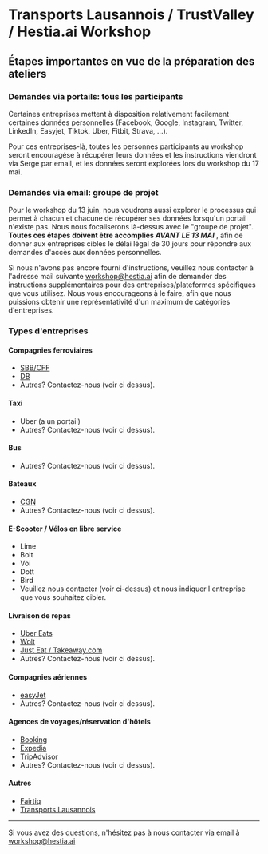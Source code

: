 # Transports Lausannois / TrustValley / Hestia.ai Workshop

##  Étapes importantes en vue de la préparation des ateliers

### Demandes via portails: tous les participants

Certaines entreprises mettent à disposition relativement facilement certaines données personnelles (Facebook, Google, Instagram, Twitter, LinkedIn, Easyjet, Tiktok, Uber, Fitbit, Strava, ...). 

Pour ces entreprises-là, toutes les personnes participants au workshop seront encouragése à récupérer leurs données et les instructions viendront via Serge par email, et les données seront explorées lors du workshop du 17 mai. 

### Demandes via email: groupe de projet

Pour le workshop du 13 juin, nous voudrons aussi explorer le processus qui permet à chacun et chacune de récupérer ses données lorsqu'un portail n'existe pas. Nous nous focaliserons là-dessus avec le "groupe de projet". **Toutes ces étapes doivent être accomplies *AVANT LE 13 MAI*** , afin de donner aux entreprises cibles le délai légal de 30 jours pour répondre aux demandes d'accès aux données personnelles. 

Si nous n'avons pas encore fourni d'instructions, veuillez nous contacter à l'adresse mail suivante  <a href="mailto:dworkshop@hestia.ai">workshop@hestia.ai</a> afin de demander des instructions supplémentaires pour des entreprises/plateformes spécifiques que vous utilisez. Nous vous encourageons à le faire, afin que nous puissions obtenir une représentativité d'un maximum de catégories d'entreprises.


### Types d'entreprises

#### Compagnies ferroviaires

- [SBB/CFF](cff.md)
- [DB](db.md)
- Autres? Contactez-nous (voir ci dessus).

#### Taxi

- Uber (a un portail)
- Autres? Contactez-nous (voir ci dessus).

#### Bus

- Autres? Contactez-nous (voir ci dessus).

#### Bateaux

- [CGN](cgn.md)
- Autres? Contactez-nous (voir ci dessus).

#### E-Scooter / Vélos en libre service
- Lime
- Bolt
- Voi
- Dott
- Bird
- Veuillez nous contacter (voir ci-dessus) et nous indiquer l'entreprise que vous souhaitez cibler.

#### Livraison de repas

- [Uber Eats](uber.md)
- [Wolt](wolt.md)
- [Just Eat / Takeaway.com](takeaway.md)
- Autres? Contactez-nous (voir ci dessus).


#### Compagnies aériennes
- [easyJet](easyjet.md)
-  Autres? Contactez-nous (voir ci dessus).

#### Agences de voyages/réservation d'hôtels
- [Booking](booking.md)
- [Expedia](expedia.md)
- [TripAdvisor](tripadvisor.md)
-  Autres? Contactez-nous (voir ci dessus).

#### Autres
- [Fairtiq](fairtiq.md)
- [Transports Lausannois](tl.md)

----
Si vous avez des questions, n'hésitez pas à nous contacter via email à <a href="mailto:dworkshop@hestia.ai">workshop@hestia.ai</a>

